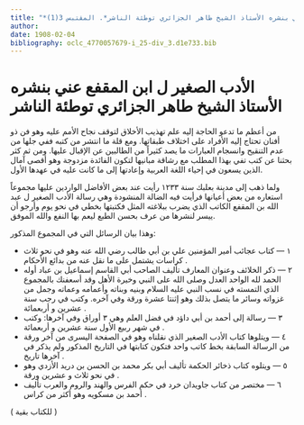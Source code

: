 ```yaml
---
title: "*الأدب الصغير ل ابن المقفع عني بنشره الأستاذ الشيخ طاهر الجزائري توطئة الناشر*. المقتبس 3(1)"
author: 
date: 1908-02-04
bibliography: oclc_4770057679-i_25-div_3.d1e733.bib
---
```




#  الأدب الصغير   ل  ابن المقفع   عني بنشره الأستاذ  الشيخ  طاهر  الجزائري   توطئة الناشر 


 من أعظم ما تدعو الحاجة إليه علم تهذيب الأخلاق لتوقف نجاح الأمم عليه وهو فن ذو أفنان تحتاج إليه الأفراد على اختلاف طبقاتها. ومع قلة ما انتشر من كتبه ففي جلها من عدم التنقيح وانسجام العبارات ما يصد كثيراً من الطالبين عن الإقبال عليها. ومن ثم كثر بحثنا عن كتب تفي بهذا المطلب مع رشاقة مبانيها لتكون الفائدة مزدوجة وهو أقصى آمال الذين يسعون في إحياء اللغة العربية وإعادتها إلى ما كانت عليه في عهدها الأول. 

 ولما ذهب إلى مدينة بعلبك سنة  ١٢٣٣  رأيت عند بعض الأفاضل الواردين عليها مجموعاً استعاره من بعض أعيانها فرأيت فيه الضالة المنشودة وهي رسالة الأدب الصغير ل  عبد الله  بن المقفع  الكاتب الذي يضرب ببلاغته المثل فكتبتها بخطي في نحو يوم وأرجو أن ييسر لنشرها من عرف بحسن الطبع ليعم بها النفع والله الموفق. 

 وهذا بيان الرسائل التي في المجموع المذكور: 


-  ١  —  كتاب  عجائب أمير المؤمنين علي بن أبي طالب  رضي الله عنه وهو في نحو  ثلاث  كراسات يشتمل على ما نقل عنه من بدائع الأحكام  . 
-  ٢  —  ذكر الخلائف وعنوان المعارف  تأليف الصاحب  أبي القاسم إسماعيل بن عباد  أوله الحمد لله الواحد العدل وصلى الله على النبي وخيرة الأهل وقد أسعفنك بالمجموع الذي   التمسته في نسب النبي عليه السلام وبنيه وبناته وأعمامه وعماته وجمل من غزواته وسائر ما يتصل بذلك وهو  إثنتا  عشرة  ورقة وفي آخره. وكتب في رجب  سنة  عشرين  و  أربعمائة  . 
-  ٣  —  رسالة إلى أحمد بن أبي داؤد في فضل العلم وهي  ٣  أوراق وفي آخرها: وكتب في  شهر ربيع الأول  سنة  عشرين  و  أربعمائة  . 
-  ٤  —  ويتلوها كتاب  الأدب الصغير  الذي نقلناه وهو في الصفحة اليسرى من آخر ورقة من الرسالة السابقة بخط كاتب واحد فتكون كتابتها في التاريخ المذكور ولم يذكر في آخرها تاريخ  .  
-  ٥  —  ويتلوه كتاب  ذخائر الحكمة  تأليف  أبي بكر محمد بن الحسن بن دريد الأزدي  وهو في نحو  ثلاث  و  عشرين  ورقة  . 
-  ٦  —  مختصر من كتاب  جاويدان خرد في حكم الفرس والهند والروم والعرب  تأليف  أحمد بن مسكويه  وهو أكثر من كراس  . 


( للكتاب بقية )
